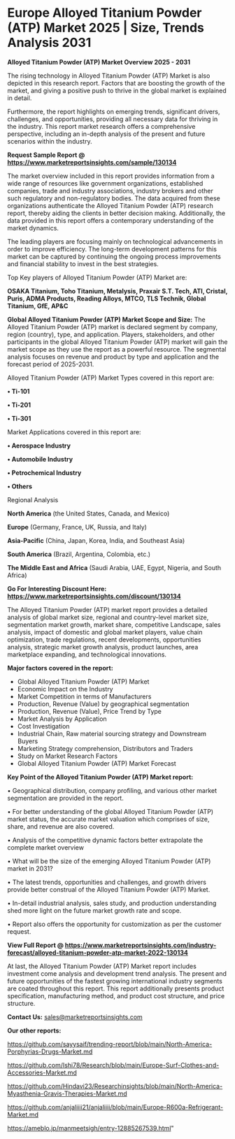  # Europe Alloyed Titanium Powder (ATP) Market 2025 | Size, Trends Analysis 2031

<Strong> Alloyed Titanium Powder (ATP) Market Overview 2025 - 2031</strong>

The rising technology in Alloyed Titanium Powder (ATP) Market is also depicted in this research report. Factors that are boosting the growth of the market, and giving a positive push to thrive in the global market is explained in detail.

Furthermore, the report highlights on emerging trends, significant drivers, challenges, and opportunities, providing all necessary data for thriving in the industry. This report market research offers a comprehensive perspective, including an in-depth analysis of the present and future scenarios within the industry.

<strong>Request Sample Report @ <a href=https://www.marketreportsinsights.com/sample/130134>https://www.marketreportsinsights.com/sample/130134</a></strong>

The market overview included in this report provides information from a wide range of resources like government organizations, established companies, trade and industry associations, industry brokers and other such regulatory and non-regulatory bodies. The data acquired from these organizations authenticate the Alloyed Titanium Powder (ATP) research report, thereby aiding the clients in better decision making. Additionally, the data provided in this report offers a contemporary understanding of the market dynamics.

The leading players are focusing mainly on technological advancements in order to improve efficiency. The long-term development patterns for this market can be captured by continuing the ongoing process improvements and financial stability to invest in the best strategies.

Top Key players of Alloyed Titanium Powder (ATP) Market are:

<strong>OSAKA Titanium, Toho Titanium, Metalysis, Praxair S.T. Tech, ATI, Cristal, Puris, ADMA Products, Reading Alloys, MTCO, TLS Technik, Global Titanium, GfE, AP&C</strong>

<strong><b>Global Alloyed Titanium Powder (ATP) Market Scope and Size:</b></strong>
The Alloyed Titanium Powder (ATP) market is declared segment by company, region (country), type, and application. Players, stakeholders, and other participants in the global Alloyed Titanium Powder (ATP) market will gain the market scope as they use the report as a powerful resource. The segmental analysis focuses on revenue and product by type and application and the forecast period of 2025-2031.

Alloyed Titanium Powder (ATP) Market Types covered in this report are:

<strong>• Ti-101

• Ti-201

• Ti-301</strong>

Market Applications covered in this report are:

<strong>• Aerospace Industry

• Automobile Industry

• Petrochemical Industry

• Others</strong> 

Regional Analysis

<strong>North America</strong> (the United States, Canada, and Mexico)

<strong>Europe</strong> (Germany, France, UK, Russia, and Italy)

<strong>Asia-Pacific</strong> (China, Japan, Korea, India, and Southeast Asia)

<strong>South America</strong> (Brazil, Argentina, Colombia, etc.)

<strong>The Middle East and Africa</strong> (Saudi Arabia, UAE, Egypt, Nigeria, and South Africa)

<strong>Go For Interesting Discount Here: <a href=https://www.marketreportsinsights.com/discount/130134>https://www.marketreportsinsights.com/discount/130134</a></strong>

The Alloyed Titanium Powder (ATP) market report provides a detailed analysis of global market size, regional and country-level market size, segmentation market growth, market share, competitive Landscape, sales analysis, impact of domestic and global market players, value chain optimization, trade regulations, recent developments, opportunities analysis, strategic market growth analysis, product launches, area marketplace expanding, and technological innovations.

<strong><b>Major factors covered in the report:</b></strong>
<ul>
  <li>Global Alloyed Titanium Powder (ATP) Market </li>
  <li>Economic Impact on the Industry</li>
  <li>Market Competition in terms of Manufacturers</li>
  <li>Production, Revenue (Value) by geographical segmentation</li>
  <li>Production, Revenue (Value), Price Trend by Type</li>
  <li>Market Analysis by Application</li>
  <li>Cost Investigation</li>
  <li>Industrial Chain, Raw material sourcing strategy and Downstream Buyers</li>
  <li>Marketing Strategy comprehension, Distributors and Traders</li>
  <li>Study on Market Research Factors</li>
  <li>Global Alloyed Titanium Powder (ATP) Market Forecast</li>
</ul>

<strong><b>Key Point of the Alloyed Titanium Powder (ATP) Market report:</b></strong>

• Geographical distribution, company profiling, and various other market segmentation are provided in the report.

• For better understanding of the global Alloyed Titanium Powder (ATP) market status, the accurate market valuation which comprises of size, share, and revenue are also covered.

• Analysis of the competitive dynamic factors better extrapolate the complete market overview

• What will be the size of the emerging Alloyed Titanium Powder (ATP) market in 2031?

• The latest trends, opportunities and challenges, and growth drivers provide better construal of the Alloyed Titanium Powder (ATP) Market.

• In-detail industrial analysis, sales study, and production understanding shed more light on the future market growth rate and scope.

• Report also offers the opportunity for customization as per the customer request.

<strong><b>View Full Report @ <a href=https://www.marketreportsinsights.com/industry-forecast/alloyed-titanium-powder-atp-market-2022-130134>https://www.marketreportsinsights.com/industry-forecast/alloyed-titanium-powder-atp-market-2022-130134</a></b></strong>


At last, the Alloyed Titanium Powder (ATP) Market report includes investment come analysis and development trend analysis. The present and future opportunities of the fastest growing international industry segments are coated throughout this report. This report additionally presents product specification, manufacturing method, and product cost structure, and price structure.

<strong>Contact Us:</strong>
sales@marketreportsinsights.com

<strong>Our other reports:</strong>

<a href=https://github.com/sayysaif/trending-report/blob/main/North-America-Porphyrias-Drugs-Market.md>https://github.com/sayysaif/trending-report/blob/main/North-America-Porphyrias-Drugs-Market.md</a>

<a href=https://github.com/Ishi78/Research/blob/main/Europe-Surf-Clothes-and-Accessories-Market.md>https://github.com/Ishi78/Research/blob/main/Europe-Surf-Clothes-and-Accessories-Market.md</a>

<a href=https://github.com/Hindavi23/Researchinsights/blob/main/North-America-Myasthenia-Gravis-Therapies-Market.md>https://github.com/Hindavi23/Researchinsights/blob/main/North-America-Myasthenia-Gravis-Therapies-Market.md</a>

<a href=https://github.com/anjaliiii21/anjaliiii/blob/main/Europe-R600a-Refrigerant-Market.md>https://github.com/anjaliiii21/anjaliiii/blob/main/Europe-R600a-Refrigerant-Market.md</a>

<a href=https://ameblo.jp/manmeetsigh/entry-12885267539.html>https://ameblo.jp/manmeetsigh/entry-12885267539.html</a>"
